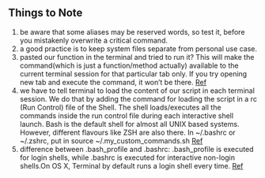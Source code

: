 ## Things to Note
1. be aware that some aliases may be reserved words, so test it, before you mistakenly overwrite a critical command.
2. a good practice is to keep system files separate from personal use case.
3. pasted our function in the terminal and tried to run it? This will make the command(which is just a function/method actually) available to the current terminal session for that particular tab only. If you try opening new tab and execute the command, it won’t be there. [Ref](https://medium.com/devnetwork/how-to-create-your-own-custom-terminal-commands-c5008782a78e)
4. we have to tell terminal to load the content of our script in each terminal session. We do that by adding the command for loading the script in a rc (Run Control) file of the Shell. The shell loads/executes all the commands inside the run control file during each interactive shell launch. Bash is the default shell for almost all UNIX based systems. However, different flavours like ZSH are also there. In ~/.bashrc or ~/.zshrc, put in source ~/.my_custom_commands.sh [Ref](https://medium.com/devnetwork/how-to-create-your-own-custom-terminal-commands-c5008782a78e)
5. difference between .bash_profile and .bashrc: .bash_profile is executed for login shells, while .bashrc is executed for interactive non-login shells.On OS X, Terminal by default runs a login shell every time. [Ref](https://apple.stackexchange.com/questions/51036/what-is-the-difference-between-bash-profile-and-bashrc)

